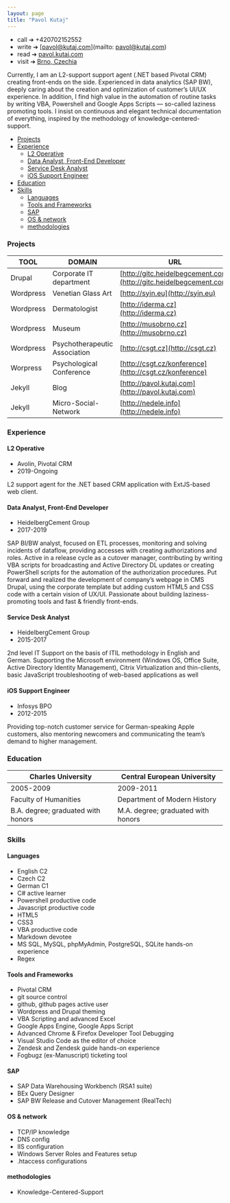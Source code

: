 ```yaml
---
layout: page
title: "Pavol Kutaj"
---               
```


* call ➔ +420702152552                                      
* write ➔ [pavol@kutaj.com](mailto: pavol@kutaj.com)         
* read ➔ [pavol.kutaj.com](http://pavol.kutaj.com)          
* visit ➔ [Brno, Czechia](https://en.wikipedia.org/wiki/Brno)


Currently, I am an L2-support support agent (.NET based Pivotal CRM) creating front-ends on the side. Experienced in data analytics (SAP BW), deeply caring about the creation and optimization of customer’s UI/UX experience.  In addition, I find high value in the automation of routine tasks by writing VBA, Powershell and Google Apps Scripts — so-called laziness promoting tools. I insist on continuous and elegant technical documentation of everything, inspired by the methodology of knowledge-centered-support. 


<!-- TOC -->

- [Projects](#projects)
- [Experience](#experience)
    - [L2 Operative](#l2-operative)
    - [Data Analyst, Front-End Developer](#data-analyst-front-end-developer)
    - [Service Desk Analyst](#service-desk-analyst)
    - [iOS Support Engineer](#ios-support-engineer)
- [Education](#education)
- [Skills](#skills)
    - [Languages](#languages)
    - [Tools and Frameworks](#tools-and-frameworks)
    - [SAP](#sap)
    - [OS & network](#os--network)
    - [methodologies](#methodologies)

<!-- /TOC -->




### Projects

TOOL      | DOMAIN                        | URL
----------|-------------------------------|-------------------------------------------------------------------
Drupal    | Corporate IT department       | [http://gitc.heidelbegcement.com](http://gitc.heidelbegcement.com)
Wordpress | Venetian Glass Art            | [http://syin.eu](http://syin.eu)
Wordpress | Dermatologist                 | [http://iderma.cz](http://iderma.cz)
Wordpress | Museum                        | [http://musobrno.cz](http://musobrno.cz)
Wordpress | Psychotherapeutic Association | [http://csgt.cz](http://csgt.cz)
Worpress  | Psychological Conference      | [http://csgt.cz/konference](http://csgt.cz/konference)
Jekyll    | Blog                          | [http://pavol.kutaj.com](http://pavol.kutaj.com)
Jekyll    | Micro-Social-Network          | [http://nedele.info](http://nedele.info)




### Experience

#### L2 Operative
* Avolin, Pivotal CRM
* 2019-Ongoing

L2 support agent for the .NET based CRM application with ExtJS-based web client. 

#### Data Analyst, Front-End Developer 
* HeidelbergCement Group
* 2017-2019


SAP BI/BW analyst, focused on ETL processes, monitoring and solving incidents of dataflow, providing accesses with creating authorizations and roles. Active in a release cycle as a cutover manager, contributing by writing VBA scripts for broadcasting and Active Directory DL updates or creating PowerShell scripts for the automation of the authorization procedures. Put forward and realized the development of company’s webpage in CMS Drupal, using the corporate template but adding custom HTML5 and CSS code with a certain vision of UX/UI. Passionate about building laziness-promoting tools and fast & friendly front-ends.


#### Service Desk Analyst 
* HeidelbergCement Group 
* 2015-2017


2nd level IT Support on the basis of ITIL methodology in English and German. Supporting the Microsoft environment (Windows OS, Office Suite, Active Directory Identity Management), Citrix Virtualization and thin-clients, basic JavaScript troubleshooting of web-based applications as well 

#### iOS Support Engineer 
* Infosys BPO
* 2012-2015


Providing top-notch customer service for German-speaking Apple customers, also mentoring newcomers and communicating the team’s demand to higher management.


### Education

Charles University                 | Central European University
-----------------------------------|-----------------------------------
2005-2009                          | 2009-2011
Faculty of Humanities              | Department of Modern History
B.A. degree; graduated with honors | M.A. degree; graduated with honors

### Skills
#### Languages
* English C2
* Czech C2
* German C1
* C# active learner
* Powershell productive code
* Javascript productive code
* HTML5
* CSS3
* VBA productive code
* Markdown devotee
* MS SQL, MySQL, phpMyAdmin, PostgreSQL, SQLite hands-on experience
* Regex

#### Tools and Frameworks
* Pivotal CRM
* git source control 
* github, github pages active user
* Wordpress and Drupal theming
* VBA Scripting and advanced Excel
* Google Apps Engine, Google Apps Script
* Advanced  Chrome & Firefox Developer Tool Debugging
* Visual Studio Code as the editor of choice
* Zendesk and Zendesk guide hands-on experience
* Fogbugz (ex-Manuscript) ticketing tool

#### SAP
* SAP Data Warehousing Workbench (RSA1 suite)
* BEx Query Designer
* SAP BW Release and Cutover Management (RealTech) 

#### OS & network
* TCP/IP knowledge
* DNS config 
* IIS configuration
* Windows Server Roles and Features setup
* .htaccess configurations

#### methodologies
* Knowledge-Centered-Support